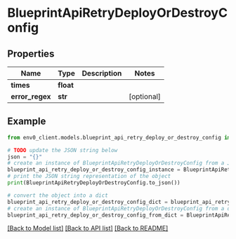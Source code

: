 # BlueprintApiRetryDeployOrDestroyConfig


## Properties

Name | Type | Description | Notes
------------ | ------------- | ------------- | -------------
**times** | **float** |  | 
**error_regex** | **str** |  | [optional] 

## Example

```python
from env0_client.models.blueprint_api_retry_deploy_or_destroy_config import BlueprintApiRetryDeployOrDestroyConfig

# TODO update the JSON string below
json = "{}"
# create an instance of BlueprintApiRetryDeployOrDestroyConfig from a JSON string
blueprint_api_retry_deploy_or_destroy_config_instance = BlueprintApiRetryDeployOrDestroyConfig.from_json(json)
# print the JSON string representation of the object
print(BlueprintApiRetryDeployOrDestroyConfig.to_json())

# convert the object into a dict
blueprint_api_retry_deploy_or_destroy_config_dict = blueprint_api_retry_deploy_or_destroy_config_instance.to_dict()
# create an instance of BlueprintApiRetryDeployOrDestroyConfig from a dict
blueprint_api_retry_deploy_or_destroy_config_from_dict = BlueprintApiRetryDeployOrDestroyConfig.from_dict(blueprint_api_retry_deploy_or_destroy_config_dict)
```
[[Back to Model list]](../README.md#documentation-for-models) [[Back to API list]](../README.md#documentation-for-api-endpoints) [[Back to README]](../README.md)


